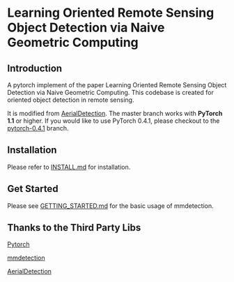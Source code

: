 
# Learning Oriented Remote Sensing Object Detection via Naive Geometric Computing

## Introduction
A pytorch implement of the paper Learning Oriented Remote Sensing Object Detection via Naive Geometric Computing.
This codebase is created for oriented object detection in remote sensing.

It is modified from [AerialDetection](https://github.com/dingjiansw101/AerialDetection).
The master branch works with **PyTorch 1.1** or higher. If you would like to use PyTorch 0.4.1,
please checkout to the [pytorch-0.4.1](https://github.com/open-mmlab/mmdetection/tree/pytorch-0.4.1) branch.

## Installation

Please refer to [INSTALL.md](doc/INSTALL.md) for installation.
    
## Get Started

Please see [GETTING_STARTED.md](doc/GETTING_STARTED.md) for the basic usage of mmdetection.

## Thanks to the Third Party Libs

[Pytorch](https://pytorch.org/)

[mmdetection](https://github.com/open-mmlab/mmdetection)

[AerialDetection](https://github.com/dingjiansw101/AerialDetection)
